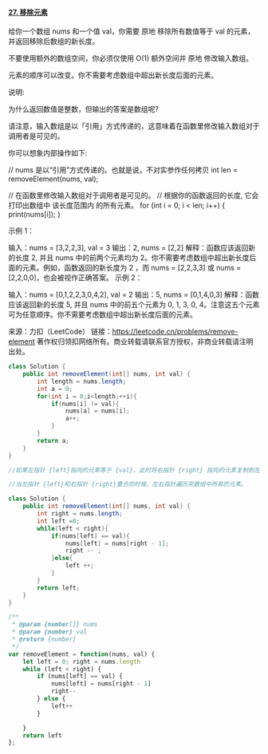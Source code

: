 #### [27. 移除元素](https://leetcode.cn/problems/remove-element/)



给你一个数组 nums 和一个值 val，你需要 原地 移除所有数值等于 val 的元素，并返回移除后数组的新长度。

不要使用额外的数组空间，你必须仅使用 O(1) 额外空间并 原地 修改输入数组。

元素的顺序可以改变。你不需要考虑数组中超出新长度后面的元素。

 

说明:

为什么返回数值是整数，但输出的答案是数组呢?

请注意，输入数组是以「引用」方式传递的，这意味着在函数里修改输入数组对于调用者是可见的。

你可以想象内部操作如下:

// nums 是以“引用”方式传递的。也就是说，不对实参作任何拷贝
int len = removeElement(nums, val);

// 在函数里修改输入数组对于调用者是可见的。
// 根据你的函数返回的长度, 它会打印出数组中 该长度范围内 的所有元素。
for (int i = 0; i < len; i++) {
    print(nums[i]);
}


示例 1：

输入：nums = [3,2,2,3], val = 3
输出：2, nums = [2,2]
解释：函数应该返回新的长度 2, 并且 nums 中的前两个元素均为 2。你不需要考虑数组中超出新长度后面的元素。例如，函数返回的新长度为 2 ，而 nums = [2,2,3,3] 或 nums = [2,2,0,0]，也会被视作正确答案。
示例 2：

输入：nums = [0,1,2,2,3,0,4,2], val = 2
输出：5, nums = [0,1,4,0,3]
解释：函数应该返回新的长度 5, 并且 nums 中的前五个元素为 0, 1, 3, 0, 4。注意这五个元素可为任意顺序。你不需要考虑数组中超出新长度后面的元素。

来源：力扣（LeetCode）
链接：https://leetcode.cn/problems/remove-element
著作权归领扣网络所有。商业转载请联系官方授权，非商业转载请注明出处。



```java
class Solution {
    public int removeElement(int[] nums, int val) {
        int length = nums.length;
        int a = 0;
        for(int i = 0;i<length;++i){
            if(nums[i] != val){
                nums[a] = nums[i];
                a++;
            }
        }
        return a;
    }
}
```



```java
//如果左指针 {left}指向的元素等于 {val}，此时将右指针 {right} 指向的元素复制到左指针 {left}的位置，然后右指针 {right}左移一位。如果赋值过来的元素恰好也等于 {val}，可以继续把右指针 {right} 指向的元素的值赋值过来（左指针 {left}指向的等于 {val}的元素的位置继续被覆盖），直到左指针指向的元素的值不等于 {val} 为止。

//当左指针 {left}和右指针 {right}重合的时候，左右指针遍历完数组中所有的元素。

class Solution {
    public int removeElement(int[] nums, int val) {
        int right = nums.length;
        int left =0;
        while(left < right){
            if(nums[left] == val){
                nums[left] = nums[right - 1];
                right -- ;
            }else{
                left ++;
            }
        }
        return left;
    }
}
```

```js
/**
 * @param {number[]} nums
 * @param {number} val
 * @return {number}
 */
var removeElement = function(nums, val) {
    let left = 0; right = nums.length
    while (left < right) {
        if (nums[left] == val) {
            nums[left] = nums[right - 1]
            right--
        } else {
            left++
        }

    }
    return left
};
```

